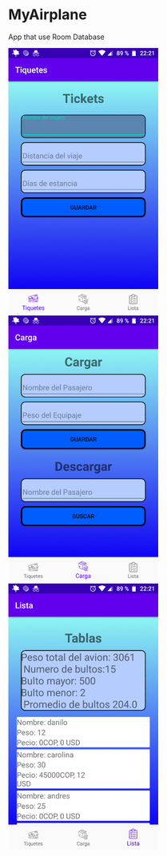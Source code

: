 # MyAirplane
App that use Room Database

<img src="https://github.com/daniloosorio/MyAirplane/blob/master/Screenshot_20210505-222140.png" alt="Captura de Pantalla 1" width="300"/> <img src="https://github.com/daniloosorio/MyAirplane/blob/master/Screenshot_20210505-222149.png" alt="Captura de Pantalla 2" width="300"/>
<img src="https://github.com/daniloosorio/MyAirplane/blob/master/Screenshot_20210505-222158%20(1).png" alt="Captura de Pantalla 3" width="300"/>
